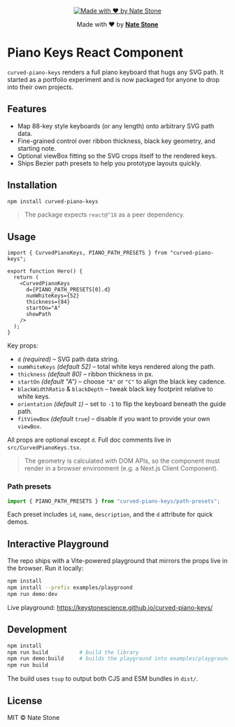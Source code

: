 <p align="center">
  <a href="https://keystonescience.com" target="_blank" rel="noopener noreferrer">
    <img
      src="https://img.shields.io/badge/made%20with%20%E2%9D%A4%EF%B8%8F-by%20Nate%20Stone-6366f1?style=for-the-badge&labelColor=111827"
      alt="Made with ❤️ by Nate Stone"
    />
  </a>
</p>

<p align="center">
  Made with ❤️ by <a href="https://keystonescience.com" target="_blank" rel="noopener noreferrer"><strong>Nate Stone</strong></a>
</p>

# Piano Keys React Component

`curved-piano-keys` renders a full piano keyboard that hugs any SVG path. It started as a portfolio experiment and is now packaged for anyone to drop into their own projects.

## Features

- Map 88-key style keyboards (or any length) onto arbitrary SVG path data.
- Fine-grained control over ribbon thickness, black key geometry, and starting note.
- Optional viewBox fitting so the SVG crops itself to the rendered keys.
- Ships Bezier path presets to help you prototype layouts quickly.

## Installation

```bash
npm install curved-piano-keys
```

> The package expects `react@^18` as a peer dependency.

## Usage

```tsx
import { CurvedPianoKeys, PIANO_PATH_PRESETS } from "curved-piano-keys";

export function Hero() {
  return (
    <CurvedPianoKeys
      d={PIANO_PATH_PRESETS[0].d}
      numWhiteKeys={52}
      thickness={84}
      startOn="A"
      showPath
    />
  );
}
```

Key props:

- `d` *(required)* – SVG path data string.
- `numWhiteKeys` *(default 52)* – total white keys rendered along the path.
- `thickness` *(default 80)* – ribbon thickness in px.
- `startOn` *(default "A")* – choose `"A"` or `"C"` to align the black key cadence.
- `blackWidthRatio` & `blackDepth` – tweak black key footprint relative to white keys.
- `orientation` *(default `1`)* – set to `-1` to flip the keyboard beneath the guide path.
- `fitViewBox` *(default `true`)* – disable if you want to provide your own `viewBox`.

All props are optional except `d`. Full doc comments live in `src/CurvedPianoKeys.tsx`.

> The geometry is calculated with DOM APIs, so the component must render in a browser environment (e.g. a Next.js Client Component).

### Path presets

```ts
import { PIANO_PATH_PRESETS } from "curved-piano-keys/path-presets";
```

Each preset includes `id`, `name`, `description`, and the `d` attribute for quick demos.

## Interactive Playground

The repo ships with a Vite-powered playground that mirrors the props live in the browser. Run it locally:

```bash
npm install
npm install --prefix examples/playground
npm run demo:dev
```


Live playground: https://keystonescience.github.io/curved-piano-keys/

## Development

```bash
npm install
npm run build          # build the library
npm run demo:build     # builds the playground into examples/playground/dist
npm run build
```

The build uses `tsup` to output both CJS and ESM bundles in `dist/`.

## License

MIT © Nate Stone
